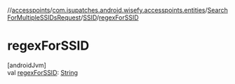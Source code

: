 //[accesspoints](../../../../index.md)/[com.isupatches.android.wisefy.accesspoints.entities](../../index.md)/[SearchForMultipleSSIDsRequest](../index.md)/[SSID](index.md)/[regexForSSID](regex-for-s-s-i-d.md)

# regexForSSID

[androidJvm]\
val [regexForSSID](regex-for-s-s-i-d.md): [String](https://kotlinlang.org/api/latest/jvm/stdlib/kotlin/-string/index.html)
